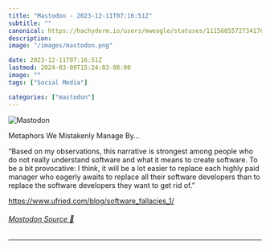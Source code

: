 ```yaml
---
title: "Mastodon - 2023-12-11T07:16:51Z"
subtitle: ""
canonical: https://hachyderm.io/users/mweagle/statuses/111560557273417094
description:
image: "/images/mastodon.png"

date: 2023-12-11T07:16:51Z
lastmod: 2024-03-09T15:24:03-08:00
image: ""
tags: ["Social Media"]

categories: ["mastodon"]
---
```

![Mastodon](/images/mastodon.png)

<p>Metaphors We Mistakenly Manage By…</p><p>“Based on my observations, this narrative is strongest among people who do not really understand software and what it means to create software. To be a bit provocative: I think, it will be a lot easier to replace each highly paid manager who eagerly awaits to replace all their software developers than to replace the software developers they want to get rid of.”</p><p><a href="https://www.ufried.com/blog/software_fallacies_1/" target="_blank" rel="nofollow noopener noreferrer" translate="no"><span class="invisible">https://www.</span><span class="ellipsis">ufried.com/blog/software_falla</span><span class="invisible">cies_1/</span></a></p>


###### [Mastodon Source 🐘](https://hachyderm.io/@mweagle/111560557273417094)

___
